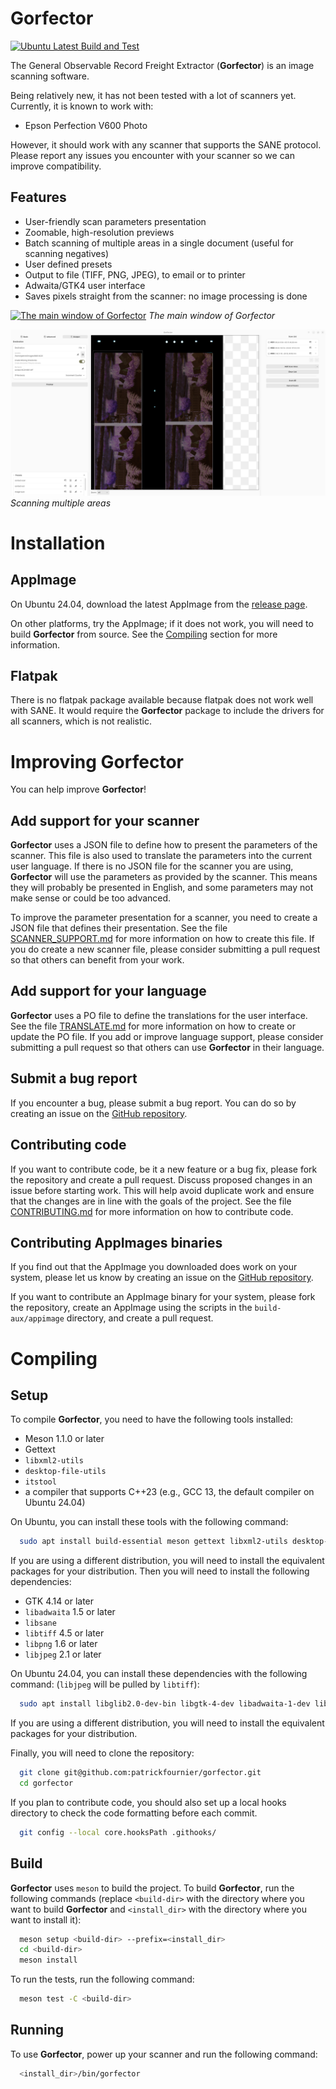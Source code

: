 # Gorfector

[![Ubuntu Latest Build and Test](https://github.com/patrickfournier/gorfector/actions/workflows/ubuntu-latest-build-test.yml/badge.svg)](https://github.com/patrickfournier/gorfector/actions/workflows/ubuntu-latest-build-test.yml)

The General Observable Record Freight Extractor (**Gorfector**) is an image scanning software.

Being relatively new, it has not been tested with a lot of scanners yet. Currently, it is known to work with:

- Epson Perfection V600 Photo

However, it should work with any scanner that supports the SANE protocol. Please report any issues you encounter with
your scanner so we can improve compatibility.

## Features

- User-friendly scan parameters presentation
- Zoomable, high-resolution previews
- Batch scanning of multiple areas in a single document (useful for scanning negatives)
- User defined presets
- Output to file (TIFF, PNG, JPEG), to email or to printer
- Adwaita/GTK4 user interface
- Saves pixels straight from the scanner: no image processing is done

[![The main window of Gorfector](data/metainfo/main.png)](data/metainfo/main.png)
*The main window of Gorfector*

[![Scanning multiple areas](data/metainfo/scan_list.png)](data/metainfo/scan_list.png)
*Scanning multiple areas*

# Installation

## AppImage

On Ubuntu 24.04, download the latest AppImage from the 
[release page](https://github.com/patrickfournier/gorfector/releases). 

On other platforms, try the AppImage; if it does not work, you will need to build **Gorfector** from source. 
See the [Compiling](#compiling) section for more information.

## Flatpak

There is no flatpak package available because flatpak does not work well with SANE. It would require 
the **Gorfector** package to include the drivers for all scanners, which is not realistic.

# Improving Gorfector

You can help improve **Gorfector**!

## Add support for your scanner

**Gorfector** uses a JSON file to define how to present the parameters of the scanner. This file is also used to
translate the parameters into the current user language. If there is no JSON file for the scanner you are using, 
**Gorfector** will use the parameters as provided by the scanner. This means they will probably be presented in English, 
and some parameters may not make sense or could be too advanced.

To improve the parameter presentation for a scanner, you need to create a JSON file that defines their presentation. See
the file [SCANNER_SUPPORT.md](SCANNER_SUPPORT.md) for more information on how to create this file. If you do create a new scanner file,
please consider submitting a pull request so that others can benefit from your work.

## Add support for your language

**Gorfector** uses a PO file to define the translations for the user interface. See the file
[TRANSLATE.md](TRANSLATE.md) for more information on how to create or update the PO file. 
If you add or improve language support, please consider submitting
a pull request so that others can use **Gorfector** in their language.

## Submit a bug report

If you encounter a bug, please submit a bug report. You can do so by creating an issue on the 
[GitHub repository](https://github.com/patrickfournier/gorfector/issues).

## Contributing code

If you want to contribute code, be it a new feature or a bug fix, please fork the repository 
and create a pull request. Discuss proposed changes in an issue before starting work. 
This will help avoid duplicate work and ensure that the changes are
in line with the goals of the project. See the file [CONTRIBUTING.md](CONTRIBUTING.md) 
for more information on how to contribute code.

## Contributing AppImages binaries

If you find out that the AppImage you downloaded does work on your system, please let us know by creating an issue on the
[GitHub repository](https://github.com/patrickfournier/gorfector/issues).

If you want to contribute an AppImage binary for your system, please fork the repository, create an AppImage
using the scripts in the `build-aux/appimage` directory, and create a pull request.

# Compiling

## Setup

To compile **Gorfector**, you need to have the following tools installed:

- Meson 1.1.0 or later
- Gettext
- `libxml2-utils`
- `desktop-file-utils`
- `itstool`
- a compiler that supports C++23 (e.g., GCC 13, the default compiler on Ubuntu 24.04)

On Ubuntu, you can install these tools with the following command:

```bash
  sudo apt install build-essential meson gettext libxml2-utils desktop-file-utils itstool
```

If you are using a different distribution, you will need to install the equivalent packages for your distribution.
Then you will need to install the following dependencies:

- GTK 4.14 or later
- `libadwaita` 1.5 or later
- `libsane`
- `libtiff` 4.5 or later
- `libpng` 1.6 or later
- `libjpeg` 2.1 or later

On Ubuntu 24.04, you can install these dependencies with the following command:
(`libjpeg` will be pulled by `libtiff`):

```bash
  sudo apt install libglib2.0-dev-bin libgtk-4-dev libadwaita-1-dev libsane-dev libtiff-dev libpng-dev
```

If you are using a different distribution, you will need to install the equivalent packages for your distribution.

Finally, you will need to clone the repository:

```bash
  git clone git@github.com:patrickfournier/gorfector.git
  cd gorfector
```

If you plan to contribute code, you should also set up a local hooks directory to check the code formatting 
before each commit.

```bash
  git config --local core.hooksPath .githooks/
```

## Build

**Gorfector** uses `meson` to build the project. To build **Gorfector**, run the 
following commands (replace `<build-dir>` with the directory where you want to build **Gorfector**
and `<install_dir>` with the directory where you want to install it):

```bash
  meson setup <build-dir> --prefix=<install_dir>
  cd <build-dir>
  meson install
```

To run the tests, run the following command:

```bash
  meson test -C <build-dir>
```

## Running

To use **Gorfector**, power up your scanner and run the following command:

```bash
  <install_dir>/bin/gorfector
```
